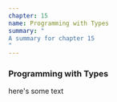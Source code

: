 ```yaml
---
chapter: 15
name: Programming with Types
summary: "
A summary for chapter 15
"
---
```


### Programming with Types

here's some text
